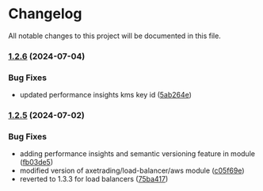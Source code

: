 # Changelog

All notable changes to this project will be documented in this file.

### [1.2.6](https://github.com/axetrading/terraform-aws-common-infrastructure/compare/v1.2.5...v1.2.6) (2024-07-04)


### Bug Fixes

* updated performance insights kms key id ([5ab264e](https://github.com/axetrading/terraform-aws-common-infrastructure/commit/5ab264eda3467217db2641d2fea0dd68ee91bbb9))

### [1.2.5](https://github.com/axetrading/terraform-aws-common-infrastructure/compare/v1.2.4...v1.2.5) (2024-07-02)


### Bug Fixes

* adding performance insights and semantic versioning feature in module ([fb03de5](https://github.com/axetrading/terraform-aws-common-infrastructure/commit/fb03de5dc1920bcc85d5936e4ff6cd9bc9596bd6))
* modified version of axetrading/load-balancer/aws module ([c05f69e](https://github.com/axetrading/terraform-aws-common-infrastructure/commit/c05f69e2b8b2d77a7c1c74b7ea34d784d508d020))
* reverted to 1.3.3 for load balancers ([75ba417](https://github.com/axetrading/terraform-aws-common-infrastructure/commit/75ba417a04f44d9e9a2119935a07373bf9ea00ab))
